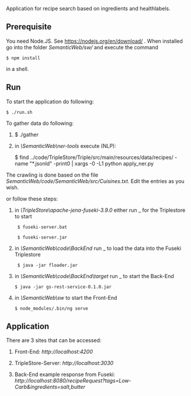 Application for recipe search based on ingredients and healthlabels.

## Prerequisite
You need Node.JS. See https://nodejs.org/en/download/ .
When installed go into the folder *SemanticWeb/sw/* and execute the command

	$ npm install
	
in a shell.

## Run
To start the application do following:

	$ ./run.sh
	
To gather data do following:

1.	$ ./gather
	
2.	in *\SemanticWeb\ner-tools* execute (NLP):

	$ find ../code/TripleStore/Triple/src/main/resources/data/recipes/ -name "*.jsonld" -print0 | xargs -0 -L1 python apply_ner.py	

The crawling is done based on the file *SemanticWeb/code/SemanticWeb/src/Cuisines.txt*.
Edit the entries as you wish.

or follow these steps:

1. in *\TripleStore\apache-jena-fuseki-3.9.0* either run _ for the Triplestore to start
	
		$ fuseki-server.bat 
				
		$ fuseki-server.jar
	
2. in *\SemanticWeb\code\BackEnd* run _ to load the data into the Fuseki Triplestore

		$ java -jar floader.jar
	
3.  in *\SemanticWeb\code\BackEnd\target* run _ to start the Back-End
	
		$ java -jar gs-rest-service-0.1.0.jar
	
4.  in *\SemanticWeb\sw* to start the Front-End
	
		$ node_modules/.bin/ng serve
		
## Application

There are 3 sites that can be accessed:

1. Front-End: *http://localhost:4200*

1. TripleStore-Server: *http://localhost:3030*

1. Back-End example response from Fuseki: *http://localhost:8080/recipeRequest?tags=Low-Carb&ingredients=salt,butter*
	

